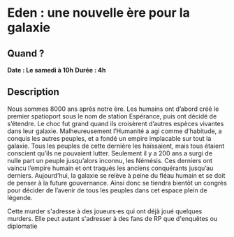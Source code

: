 # Eden : une nouvelle ère pour la galaxie
## Quand ?
**Date : Le samedi à 10h**
**Durée  : 4h**
## Description
Nous sommes 8000 ans après notre ère. Les humains ont d’abord créé le premier spatioport sous le nom de station Espérance, puis ont décidé de s’étendre. Le choc fut grand quand ils croisèrent d’autres espèces vivantes dans leur galaxie. Malheureusement l’Humanité a agi comme d’habitude, a conquis les autres peuples, et a fondé un empire implacable sur tout la galaxie. Tous les peuples de cette dernière les haïssaient, mais tous étaient conscient qu’ils ne pouvaient lutter. Seulement il y a 200 ans a surgi de nulle part un peuple jusqu’alors inconnu, les Némésis. Ces derniers ont vaincu l’empire humain et ont traqués les anciens conquérants jusqu’au derniers. Aujourd’hui, la galaxie se relève à peine du fléau humain et se doit de penser à la future gouvernance. Ainsi donc se tiendra bientôt un congrès pour décider de l’avenir de tous les peuples dans cet espace plein de légende.

Cette murder s'adresse à des joueurs·es qui ont déjà joué quelques murders. Elle peut autant s'adresser à des fans de RP que d'enquêtes ou diplomatie
